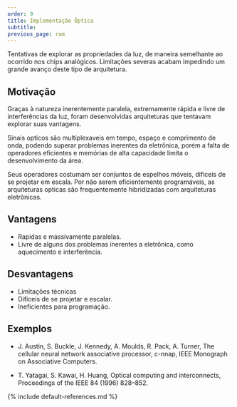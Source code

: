 ```yaml
---
order: 9
title: Implementação Óptica
subtitle:
previous_page: ram
---
```

Tentativas de explorar as propriedades da luz, de maneira semelhante ao ocorrido nos chips analógicos.
Limitações severas acabam impedindo um grande avanço deste tipo de arquitetura.

## Motivação
Graças à natureza inerentemente paralela, extremamente rápida e livre de interferências da luz, foram desenvolvidas arquiteturas que tentavam explorar suas vantagens.

Sinais opticos são multiplexaveis em tempo, espaço e comprimento de onda, podendo superar problemas inerentes da eletrônica,
porém a falta de operadores eficientes e memórias de alta capacidade limita o desenvolvimento da área.

Seus operadores costumam ser conjuntos de espelhos móveis, dificeis de se projetar em escala. Por não serem eficientemente programáveis, as arquiteturas opticas são frequentemente hibridizadas com arquiteturas eletrônicas.

## Vantagens
* Rapidas e massivamente paralelas.
* Livre de alguns dos problemas inerentes a eletrônica, como aquecimento e interferência.

## Desvantagens
* Limitações técnicas
* Dificeis de se projetar e escalar.
* Ineficientes para programação.

## Exemplos
* J. Austin, S. Buckle, J. Kennedy, A. Moulds, R. Pack, A. Turner, The cellular neural network associative processor, c-nnap, IEEE Monograph on Associative Computers.

* T. Yatagai, S. Kawai, H. Huang, Optical computing and interconnects, Proceedings of the IEEE 84 (1996) 828–852.

{% include default-references.md %}